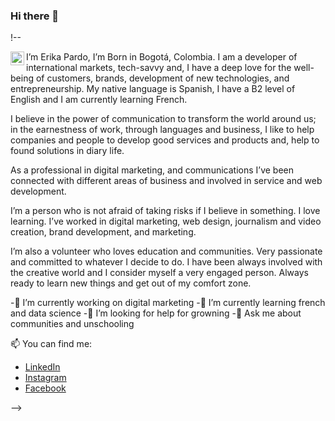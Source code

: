 ### Hi there 👋


!--

</a>
<a href="https://www.linkedin.com/in/parderik/">
  <img align="left" alt="Erika's LinkedIN" width="22px" src="https://raw.githubusercontent.com/peterthehan/peterthehan/master/assets/linkedin.svg" />
</a>

I’m Erika Pardo, I’m Born in Bogotá, Colombia. I am a developer of international markets, tech-savvy and, I have a deep love for the well-being of customers, brands, development of new technologies, and entrepreneurship. My native language is Spanish, I have a B2 level of English and I am currently learning French.

I believe in the power of communication to transform the world around us; in the earnestness of work, through languages and business, I like to help companies and people to develop good services and products and, help to found solutions in diary life.

As a professional in digital marketing, and communications I’ve been connected with different areas of business and involved in service and web development.

I’m a person who is not afraid of taking risks if I believe in something. I love learning. I’ve worked in digital marketing, web design, journalism and video creation, brand development, and marketing.

I’m also a volunteer who loves education and communities. Very passionate and committed to whatever I decide to do. I have been always involved with the creative world and I consider myself a very engaged person. Always ready to learn new things and get out of my comfort zone.

</a>

-🔭 I’m currently working on digital marketing
-🌱 I’m currently learning french and data science
-🤔 I’m looking for help for growning
-💬 Ask me about communities and unschooling

</a> 

📫 You can find me:
-  [LinkedIn](https://www.linkedin.com/in/parderik/)
-  [Instagram](https://www.instagram.com/parderik/)
-  [Facebook](https://www.facebook.com/parderik/)


-->
